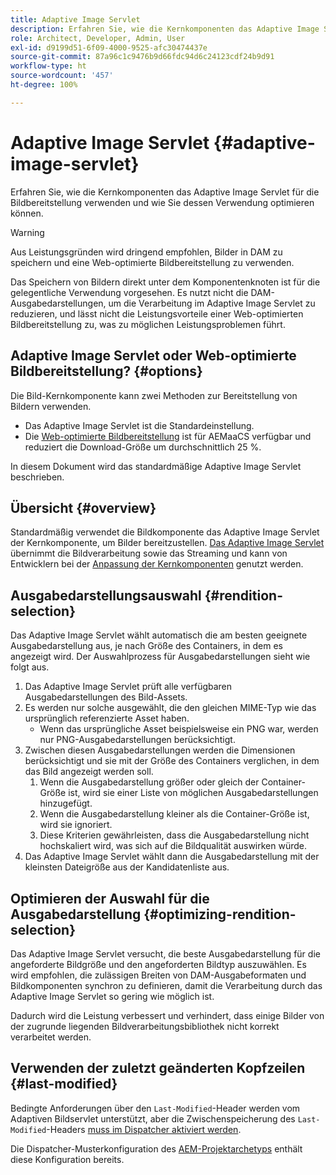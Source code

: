 ```yaml
---
title: Adaptive Image Servlet
description: Erfahren Sie, wie die Kernkomponenten das Adaptive Image Servlet für die Bildbereitstellung verwenden und wie Sie dessen Verwendung optimieren können.
role: Architect, Developer, Admin, User
exl-id: d9199d51-6f09-4000-9525-afc30474437e
source-git-commit: 87a96c1c9476b9d66fdc94d6c24123cdf24b9d91
workflow-type: ht
source-wordcount: '457'
ht-degree: 100%

---
```


# Adaptive Image Servlet {#adaptive-image-servlet}

Erfahren Sie, wie die Kernkomponenten das Adaptive Image Servlet für die Bildbereitstellung verwenden und wie Sie dessen Verwendung optimieren können.

>[!WARNING]
>
>Aus Leistungsgründen wird dringend empfohlen, Bilder in DAM zu speichern und eine Web-optimierte Bildbereitstellung zu verwenden.
>
>Das Speichern von Bildern direkt unter dem Komponentenknoten ist für die gelegentliche Verwendung vorgesehen. Es nutzt nicht die DAM-Ausgabedarstellungen, um die Verarbeitung im Adaptive Image Servlet zu reduzieren, und lässt nicht die Leistungsvorteile einer Web-optimierten Bildbereitstellung zu, was zu möglichen Leistungsproblemen führt.

## Adaptive Image Servlet oder Web-optimierte Bildbereitstellung? {#options}

Die Bild-Kernkomponente kann zwei Methoden zur Bereitstellung von Bildern verwenden.

* Das Adaptive Image Servlet ist die Standardeinstellung.
* Die [Web-optimierte Bildbereitstellung](/help/developing/web-optimized-image-delivery.md) ist für AEMaaCS verfügbar und reduziert die Download-Größe um durchschnittlich 25 %.

In diesem Dokument wird das standardmäßige Adaptive Image Servlet beschrieben.

## Übersicht {#overview}

Standardmäßig verwendet die Bildkomponente das Adaptive Image Servlet der Kernkomponente, um Bilder bereitzustellen. [Das Adaptive Image Servlet](https://github.com/adobe/aem-core-wcm-components/wiki/The-Adaptive-Image-Servlet) übernimmt die Bildverarbeitung sowie das Streaming und kann von Entwicklern bei der [Anpassung der Kernkomponenten](/help/developing/customizing.md) genutzt werden.

## Ausgabedarstellungsauswahl {#rendition-selection}

Das Adaptive Image Servlet wählt automatisch die am besten geeignete Ausgabedarstellung aus, je nach Größe des Containers, in dem es angezeigt wird. Der Auswahlprozess für Ausgabedarstellungen sieht wie folgt aus.

1. Das Adaptive Image Servlet prüft alle verfügbaren Ausgabedarstellungen des Bild-Assets.
1. Es werden nur solche ausgewählt, die den gleichen MIME-Typ wie das ursprünglich referenzierte Asset haben.
   * Wenn das ursprüngliche Asset beispielsweise ein PNG war, werden nur PNG-Ausgabedarstellungen berücksichtigt.
1. Zwischen diesen Ausgabedarstellungen werden die Dimensionen berücksichtigt und sie mit der Größe des Containers verglichen, in dem das Bild angezeigt werden soll.
   1. Wenn die Ausgabedarstellung größer oder gleich der Container-Größe ist, wird sie einer Liste von möglichen Ausgabedarstellungen hinzugefügt.
   1. Wenn die Ausgabedarstellung kleiner als die Container-Größe ist, wird sie ignoriert.
   1. Diese Kriterien gewährleisten, dass die Ausgabedarstellung nicht hochskaliert wird, was sich auf die Bildqualität auswirken würde.
1. Das Adaptive Image Servlet wählt dann die Ausgabedarstellung mit der kleinsten Dateigröße aus der Kandidatenliste aus.

## Optimieren der Auswahl für die Ausgabedarstellung {#optimizing-rendition-selection}

Das Adaptive Image Servlet versucht, die beste Ausgabedarstellung für die angeforderte Bildgröße und den angeforderten Bildtyp auszuwählen. Es wird empfohlen, die zulässigen Breiten von DAM-Ausgabeformaten und Bildkomponenten synchron zu definieren, damit die Verarbeitung durch das Adaptive Image Servlet so gering wie möglich ist.

Dadurch wird die Leistung verbessert und verhindert, dass einige Bilder von der zugrunde liegenden Bildverarbeitungsbibliothek nicht korrekt verarbeitet werden.

## Verwenden der zuletzt geänderten Kopfzeilen {#last-modified}

Bedingte Anforderungen über den `Last-Modified`-Header werden vom Adaptiven Bildservlet unterstützt, aber die Zwischenspeicherung des `Last-Modified`-Headers [muss im Dispatcher aktiviert werden](https://experienceleague.adobe.com/docs/experience-manager-dispatcher/using/configuring/dispatcher-configuration.html?lang=de#caching-http-response-headers).

Die Dispatcher-Musterkonfiguration des [AEM-Projektarchetyps](/help/developing/archetype/overview.md) enthält diese Konfiguration bereits.
